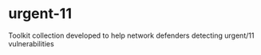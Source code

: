 # urgent-11
Toolkit collection developed to help network defenders detecting urgent/11 vulnerabilities
